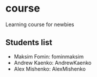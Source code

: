 # course
Learning course for newbies

## Students list

- Maksim Fomin: fominmaksim 
- Andrew Kaenko: AndrewKaenko
- Alex Mishenko: AlexMishenko
<!-- example:

- Elon Musk: elonmusk777
- Jack London: martineden

-->
